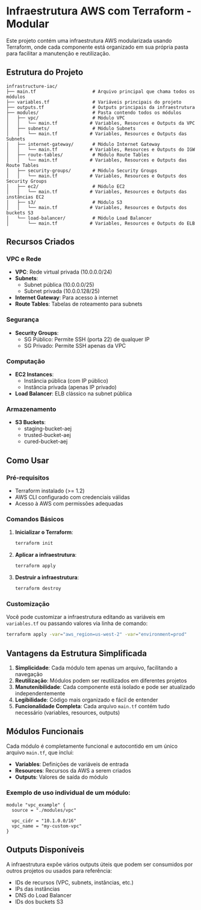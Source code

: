 # Infraestrutura AWS com Terraform - Modular

Este projeto contém uma infraestrutura AWS modularizada usando Terraform, onde cada componente está organizado em sua própria pasta para facilitar a manutenção e reutilização.

## Estrutura do Projeto

```
infrastructure-iac/
├── main.tf                     # Arquivo principal que chama todos os módulos
├── variables.tf                # Variáveis principais do projeto
├── outputs.tf                  # Outputs principais da infraestrutura
├── modules/                    # Pasta contendo todos os módulos
│   ├── vpc/                    # Módulo VPC
│   │   └── main.tf            # Variables, Resources e Outputs da VPC
│   ├── subnets/                # Módulo Subnets
│   │   └── main.tf            # Variables, Resources e Outputs das Subnets
│   ├── internet-gateway/       # Módulo Internet Gateway
│   │   └── main.tf            # Variables, Resources e Outputs do IGW
│   ├── route-tables/           # Módulo Route Tables
│   │   └── main.tf            # Variables, Resources e Outputs das Route Tables
│   ├── security-groups/        # Módulo Security Groups
│   │   └── main.tf            # Variables, Resources e Outputs dos Security Groups
│   ├── ec2/                    # Módulo EC2
│   │   └── main.tf            # Variables, Resources e Outputs das instâncias EC2
│   ├── s3/                     # Módulo S3
│   │   └── main.tf            # Variables, Resources e Outputs dos buckets S3
│   └── load-balancer/          # Módulo Load Balancer
│       └── main.tf            # Variables, Resources e Outputs do ELB
```

## Recursos Criados

### VPC e Rede
- **VPC**: Rede virtual privada (10.0.0.0/24)
- **Subnets**: 
  - Subnet pública (10.0.0.0/25)
  - Subnet privada (10.0.0.128/25)
- **Internet Gateway**: Para acesso à internet
- **Route Tables**: Tabelas de roteamento para subnets

### Segurança
- **Security Groups**:
  - SG Público: Permite SSH (porta 22) de qualquer IP
  - SG Privado: Permite SSH apenas da VPC

### Computação
- **EC2 Instances**:
  - Instância pública (com IP público)
  - Instância privada (apenas IP privado)
- **Load Balancer**: ELB clássico na subnet pública

### Armazenamento
- **S3 Buckets**:
  - staging-bucket-aej
  - trusted-bucket-aej
  - cured-bucket-aej

## Como Usar

### Pré-requisitos
- Terraform instalado (>= 1.2)
- AWS CLI configurado com credenciais válidas
- Acesso à AWS com permissões adequadas

### Comandos Básicos

1. **Inicializar o Terraform**:
   ```bash
   terraform init
   ```

2. **Aplicar a infraestrutura**:
   ```bash
   terraform apply
   ```

3. **Destruir a infraestrutura**:
   ```bash
   terraform destroy
   ```

### Customização

Você pode customizar a infraestrutura editando as variáveis em `variables.tf` ou passando valores via linha de comando:

```bash
terraform apply -var="aws_region=us-west-2" -var="environment=prod"
```

## Vantagens da Estrutura Simplificada

1. **Simplicidade**: Cada módulo tem apenas um arquivo, facilitando a navegação
2. **Reutilização**: Módulos podem ser reutilizados em diferentes projetos
3. **Manutenibilidade**: Cada componente está isolado e pode ser atualizado independentemente
4. **Legibilidade**: Código mais organizado e fácil de entender
5. **Funcionalidade Completa**: Cada arquivo `main.tf` contém tudo necessário (variables, resources, outputs)

## Módulos Funcionais

Cada módulo é completamente funcional e autocontido em um único arquivo `main.tf`, que inclui:
- **Variables**: Definições de variáveis de entrada
- **Resources**: Recursos da AWS a serem criados
- **Outputs**: Valores de saída do módulo

### Exemplo de uso individual de um módulo:

```hcl
module "vpc_example" {
  source = "./modules/vpc"
  
  vpc_cidr = "10.1.0.0/16"
  vpc_name = "my-custom-vpc"
}
```

## Outputs Disponíveis

A infraestrutura expõe vários outputs úteis que podem ser consumidos por outros projetos ou usados para referência:

- IDs de recursos (VPC, subnets, instâncias, etc.)
- IPs das instâncias
- DNS do Load Balancer
- IDs dos buckets S3
